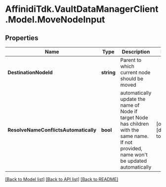 # AffinidiTdk.VaultDataManagerClient.Model.MoveNodeInput

## Properties

Name | Type | Description | Notes
------------ | ------------- | ------------- | -------------
**DestinationNodeId** | **string** | Parent to which current node should be moved | 
**ResolveNameConflictsAutomatically** | **bool** | automatically update the name of Node if target Node has children with the same name. If not provided, name won&#39;t be updated automatically | [optional] [default to false]

[[Back to Model list]](../README.md#documentation-for-models) [[Back to API list]](../README.md#documentation-for-api-endpoints) [[Back to README]](../README.md)

